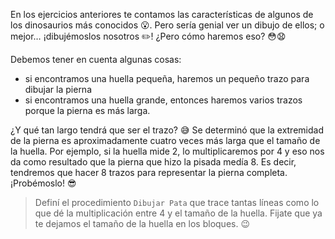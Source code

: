 <gs-attire attire-url="https://raw.githubusercontent.com/MumukiProject/mumuki-guia-gobstones-expresiones-ii-kids/master/assets/attires/config_1534357960591.json"></gs-attire>

<gs-toolbox toolbox-url="https://raw.githubusercontent.com/MumukiProject/mumuki-guia-gobstones-expresiones-ii-kids/master/assets/toolbox.xml">
</gs-toolbox>

En los ejercicios anteriores te contamos las características de algunos de los dinosaurios más conocidos :open_mouth:. Pero sería genial ver un dibujo de ellos; o mejor… ¡dibujémoslos nosotros :pencil2:! ¿Pero cómo haremos eso? :flushed::anguished:

Debemos tener en cuenta algunas cosas:

* si encontramos una huella pequeña, haremos un pequeño trazo para dibujar la pierna
* si encontramos una huella grande, entonces haremos varios trazos porque la pierna es más larga. 

¿Y qué tan largo tendrá que ser el trazo? :sweat_smile: Se determinó que la extremidad de la pierna es aproximadamente cuatro veces más larga que el tamaño de la huella. Por ejemplo, si la huella mide 2, lo multiplicaremos por 4 y eso nos da como resultado que la pierna que hizo la pisada medía 8. Es decir, tendremos que hacer 8 trazos para representar la pierna completa. ¡Probémoslo! :sunglasses:

> Definí el procedimiento `Dibujar Pata` que trace tantas líneas como lo que dé la multiplicación entre 4 y el tamaño de la huella. Fijate que ya te dejamos el tamaño de la huella en los bloques. :wink:

